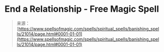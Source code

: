 <!--yml

category: 未分类

date: 2024-06-12 19:04:17

-->

# End a Relationship - Free Magic Spell

> 来源：[https://www.spellsofmagic.com/spells/spiritual_spells/banishing_spells/21014/page.html#0001-01-01](https://www.spellsofmagic.com/spells/spiritual_spells/banishing_spells/21014/page.html#0001-01-01)
